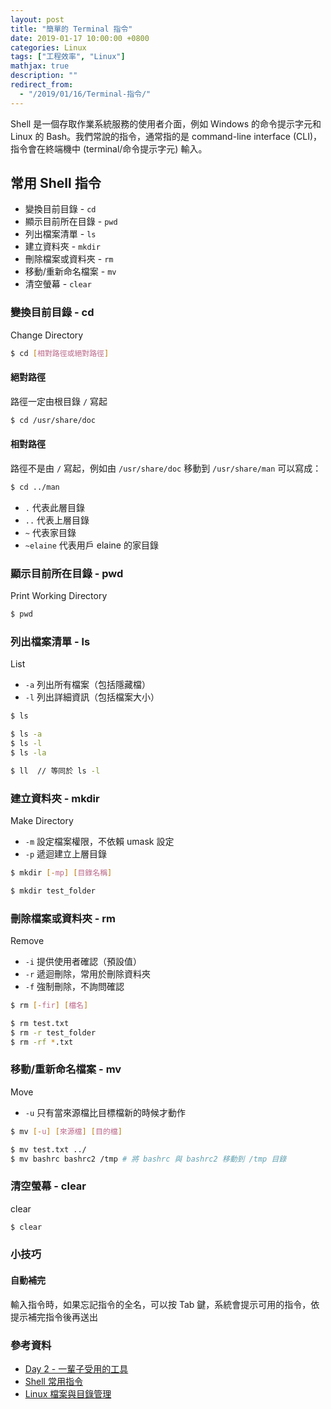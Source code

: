 ```yaml
---
layout: post
title: "簡單的 Terminal 指令"
date: 2019-01-17 10:00:00 +0800
categories: Linux
tags: ["工程效率", "Linux"]
mathjax: true
description: ""
redirect_from: 
  - "/2019/01/16/Terminal-指令/"
---
```


Shell 是一個存取作業系統服務的使用者介面，例如 Windows 的命令提示字元和 Linux 的 Bash。我們常說的指令，通常指的是 command-line interface (CLI)，指令會在終端機中 (terminal/命令提示字元) 輸入。

## 常用 Shell 指令

- 變換目前目錄 - `cd`
- 顯示目前所在目錄 - `pwd`
- 列出檔案清單 - `ls`
- 建立資料夾 - `mkdir`
- 刪除檔案或資料夾 - `rm`
- 移動/重新命名檔案 - `mv`
- 清空螢幕 - `clear`

### 變換目前目錄 - cd

Change Directory

```bash
$ cd [相對路徑或絕對路徑]
```

#### 絕對路徑

路徑一定由根目錄 `/` 寫起

```bash
$ cd /usr/share/doc
```

#### 相對路徑

路徑不是由 `/` 寫起，例如由 `/usr/share/doc` 移動到 `/usr/share/man` 可以寫成：

```bash
$ cd ../man
```

- `.` 代表此層目錄
- `..` 代表上層目錄
- `~` 代表家目錄
- `~elaine` 代表用戶 elaine 的家目錄

### 顯示目前所在目錄 - pwd

Print Working Directory

```bash
$ pwd
```

### 列出檔案清單 - ls

List

- `-a` 列出所有檔案（包括隱藏檔）
- `-l` 列出詳細資訊（包括檔案大小）

```bash
$ ls
```

```bash
$ ls -a
$ ls -l
$ ls -la
```

```bash
$ ll  // 等同於 ls -l
```

### 建立資料夾 - mkdir

Make Directory

- `-m` 設定檔案權限，不依賴 umask 設定
- `-p` 遞迴建立上層目錄

```bash
$ mkdir [-mp] [目錄名稱]
```

```bash
$ mkdir test_folder
```

### 刪除檔案或資料夾 - rm

Remove

- `-i` 提供使用者確認（預設值）
- `-r` 遞迴刪除，常用於刪除資料夾
- `-f` 強制刪除，不詢問確認

```bash
$ rm [-fir] [檔名]
```

```bash
$ rm test.txt
$ rm -r test_folder
$ rm -rf *.txt
```

### 移動/重新命名檔案 - mv

Move

- `-u` 只有當來源檔比目標檔新的時候才動作

```bash
$ mv [-u] [來源檔] [目的檔]
```

```bash
$ mv test.txt ../
$ mv bashrc bashrc2 /tmp # 將 bashrc 與 bashrc2 移動到 /tmp 目錄
```

### 清空螢幕 - clear

clear

```bash
$ clear
```

### 小技巧

#### 自動補完

輸入指令時，如果忘記指令的全名，可以按 Tab 鍵，系統會提示可用的指令，依提示補完指令後再送出

### 參考資料

- [Day 2 - 一輩子受用的工具](https://ithelp.ithome.com.tw/articles/10199703)
- [Shell 常用指令](https://www.slideshare.net/shengyou/1-50744561?ref=https://www.laravel-dojo.com/workshops/201507-ntpc)
- [Linux 檔案與目錄管理](http://linux.vbird.org/linux_basic/0220filemanager/0220filemanager.php)
